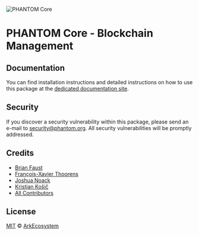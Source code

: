 ![PHANTOM Core](https://i.imgur.com/dPHOKrL.jpg)

# PHANTOM Core - Blockchain Management

## Documentation

You can find installation instructions and detailed instructions on how to use this package at the [dedicated documentation site](https://docs.phantom.org/guidebook/core/plugins/core-blockchain.html).

## Security

If you discover a security vulnerability within this package, please send an e-mail to security@phantom.org. All security vulnerabilities will be promptly addressed.

## Credits

-   [Brian Faust](https://github.com/faustbrian)
-   [François-Xavier Thoorens](https://github.com/fix)
-   [Joshua Noack](https://github.com/supaiku0)
-   [Kristjan Košič](https://github.com/kristjank)
-   [All Contributors](../../../../contributors)

## License

[MIT](LICENSE) © [ArkEcosystem](https://ark.io)
